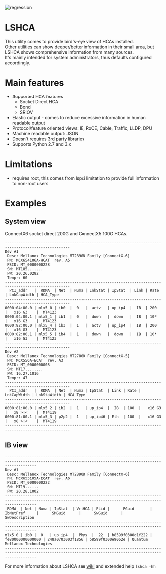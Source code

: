 ![regression](https://github.com/MrBr-github/lshca/actions/workflows/run_regression.yml/badge.svg)

# LSHCA
This utility comes to provide bird's-eye view of HCAs installed.<br>
Other utilities can show deeper/better information in their small area, but LSHCA shows comprehensive information from many sources.<br>
It's mainly intended for system administrators, thus defaults configured accordingly.

# Main features
* Supported HCA features
  * Socket Direct HCA
  * Bond
  * SRIOV
* Elastic output - comes to reduce excessive information in human readable output
* Protocol/feature oriented views: IB, RoCE, Cable, Traffic, LLDP, DPU
* Machine readable output: JSON
* Doesn't requires 3rd party libraries
* Supports Python 2.7 and 3.x

# Limitations
 * requires root, this comes from lspci limitation to provide full information to non-root users

# Examples
## System view
ConnectX6 socket direct 200G and ConnectX5 100G HCAs.
<pre><code>---------------------------------------------------------------------------------------------------
Dev #1
 Desc: Mellanox Technologies MT28908 Family [ConnectX-6]
 PN: MCX654106A-HCAT  rev. A5
 PSID: MT_0000000228
 SN: MT185.......
 FW: 20.26.0282
 Tempr: 60
---------------------------------------------------------------------------------------------------
  PCI_addr   |  RDMA  | Net  | Numa | LnkStat | IpStat  | Link | Rate | LnkCapWidth | HCA_Type
---------------------------------------------------------------------------------------------------
0000:04:00.0 | mlx5_0 | ib0  |  0   |  actv   | up_ip4  |  IB  | 200  |   x16 G3    |  MT4123
0000:04:00.1 | mlx5_1 | ib1  |  0   |  down   |  down   |  IB  | 10*  |   x16 G3    |  MT4123
0000:82:00.0 | mlx5_4 | ib3  |  1   |  actv   | up_ip4  |  IB  | 200  |   x16 G3    |  MT4123
0000:82:00.1 | mlx5_5 | ib4  |  1   |  down   |  down   |  IB  | 10*  |   x16 G3    |  MT4123
---------------------------------------------------------------------------------------------------
Dev #2
 Desc: Mellanox Technologies MT27800 Family [ConnectX-5]
 PN: MCX556A-ECAT  rev. A3
 PSID: MT_0000000008
 SN: MT17........
 FW: 16.27.1016
 Tempr: 47
---------------------------------------------------------------------------------------------------
  PCI_addr   |  RDMA  | Net  | Numa | IpStat  | Link | Rate | LnkCapWidth | LnkStaWidth | HCA_Type
---------------------------------------------------------------------------------------------------
0000:81:00.0 | mlx5_2 | ib2  |  1   | up_ip4  |  IB  | 100  |   x16 G3    |   x8 >!<    |  MT4119
0000:81:00.1 | mlx5_3 | p2p2 |  1   | up_ip46 | Eth  | 100  |   x16 G3    |   x8 >!<    |  MT4119
---------------------------------------------------------------------------------------------------
</code></pre>

## IB view
<pre><code>----------------------------------------------------------------------------------------------------------------------------------------------------------
Dev #1
 Desc: Mellanox Technologies MT28908 Family [ConnectX-6]
 PN: MCX653105A-ECAT  rev. A6
 PSID: MT_0000000222
 SN: MT19......
 FW: 20.28.1002
----------------------------------------------------------------------------------------------------------------------------------------------------------
 RDMA  | Net | Numa | IpStat  | VrtHCA | PLid |      PGuid       |    IbNetPref     |      SMGuid      |      SwGuid      |         SwDescription
----------------------------------------------------------------------------------------------------------------------------------------------------------
mlx5_0 | ib0 |  0   | up_ip4  |  Phys  |  22  | b8599f0300d1f222 | fe80000000000000 | 248a0703003f1856 | b8599f0300e9062e | Quantum Mellanox Technologies
----------------------------------------------------------------------------------------------------------------------------------------------------------
</code></pre>



For more information about LSHCA see [wiki](https://github.com/MrBr-github/lshca/wiki) and extended help `lshca -hh`
